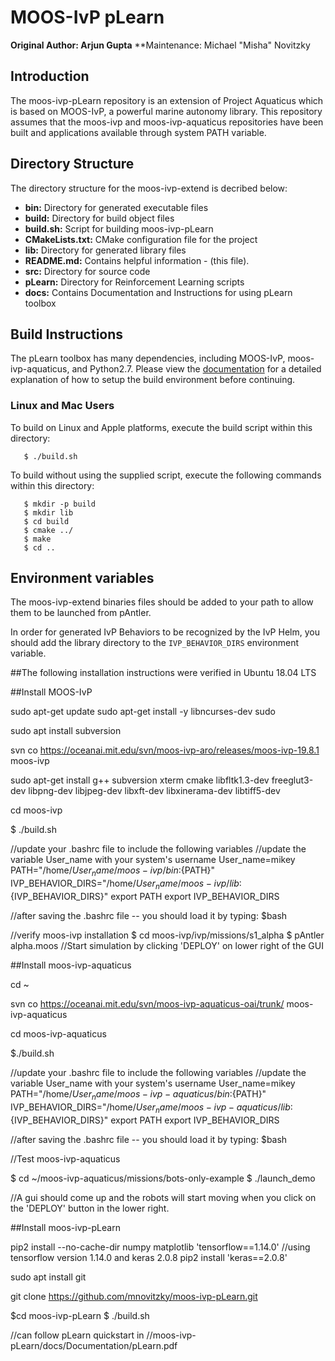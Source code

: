 
# MOOS-IvP pLearn
**Original Author: Arjun Gupta**
**Maintenance: Michael "Misha" Novitzky

## Introduction

The moos-ivp-pLearn repository is an extension of Project Aquaticus which is based on MOOS-IvP, a powerful marine
autonomy library.  This repository assumes that the moos-ivp and moos-ivp-aquaticus repositories have been built and applications available through system PATH variable.

## Directory Structure

The directory structure for the moos-ivp-extend is decribed below:

- **bin:**            Directory for generated executable files
- **build:**          Directory for build object files
- **build.sh:**       Script for building moos-ivp-pLearn
- **CMakeLists.txt:** CMake configuration file for the project
- **lib:**            Directory for generated library files
- **README.md:**         Contains helpful information - (this file).
- **src:**            Directory for source code
- **pLearn:**         Directory for Reinforcement Learning scripts
- **docs:**           Contains Documentation and Instructions for using pLearn toolbox
 


## Build Instructions

The pLearn toolbox has many dependencies, including MOOS-IvP, moos-ivp-aquaticus, and Python2.7.
Please view the [documentation](docs/Documentation/pLearn.pdf) for a detailed explanation of how to setup the build
environment before continuing.


### Linux and Mac Users

To build on Linux and Apple platforms, execute the build script within this
directory:
```
   $ ./build.sh
```
To build without using the supplied script, execute the following commands
within this directory:
```
   $ mkdir -p build
   $ mkdir lib
   $ cd build
   $ cmake ../
   $ make
   $ cd ..
```

## Environment variables

The moos-ivp-extend binaries files should be added to your path to allow them
to be launched from pAntler. 

In order for generated IvP Behaviors to be recognized by the IvP Helm, you
should add the library directory to the `IVP_BEHAVIOR_DIRS` environment 
variable.

##The following installation instructions were verified in Ubuntu 18.04 LTS

##Install MOOS-IvP

sudo apt-get update
sudo apt-get install -y libncurses-dev sudo
 

sudo apt install subversion

svn co https://oceanai.mit.edu/svn/moos-ivp-aro/releases/moos-ivp-19.8.1 moos-ivp

sudo apt-get install g++ subversion xterm cmake libfltk1.3-dev freeglut3-dev libpng-dev libjpeg-dev libxft-dev libxinerama-dev libtiff5-dev


cd moos-ivp

$ ./build.sh

//update your .bashrc file to include the following variables
//update the variable User_name with your system's username
User_name=mikey 
PATH="/home/${User_name}/moos-ivp/bin:${PATH}"
IVP_BEHAVIOR_DIRS="/home/${User_name}/moos-ivp/lib:${IVP_BEHAVIOR_DIRS}"
export PATH
export IVP_BEHAVIOR_DIRS

//after saving the .bashrc file -- you should load it by typing:
$bash 


//verify moos-ivp installation
$ cd moos-ivp/ivp/missions/s1_alpha
$ pAntler alpha.moos
//Start simulation by clicking 'DEPLOY' on lower right of the GUI



##Install moos-ivp-aquaticus

cd ~

svn co https://oceanai.mit.edu/svn/moos-ivp-aquaticus-oai/trunk/ moos-ivp-aquaticus

cd moos-ivp-aquaticus

$./build.sh

//update your .bashrc file to include the following variables
//update the variable User_name with your system's username
User_name=mikey 
PATH="/home/${User_name}/moos-ivp-aquaticus/bin:${PATH}"
IVP_BEHAVIOR_DIRS="/home/${User_name}/moos-ivp-aquaticus/lib:${IVP_BEHAVIOR_DIRS}"
export PATH
export IVP_BEHAVIOR_DIRS

//after saving the .bashrc file -- you should load it by typing:
$bash 


//Test moos-ivp-aquaticus

$ cd ~/moos-ivp-aquaticus/missions/bots-only-example
$ ./launch_demo

//A gui should come up and the robots will start moving when you click on the 'DEPLOY' button in the lower right.



##Install moos-ivp-pLearn

pip2 install --no-cache-dir numpy matplotlib 'tensorflow==1.14.0'
//using tensorflow version 1.14.0 and keras 2.0.8
pip2 install 'keras==2.0.8'

sudo apt install git

git clone https://github.com/mnovitzky/moos-ivp-pLearn.git

$cd moos-ivp-pLearn
$ ./build.sh

//can follow pLearn quickstart in 
//moos-ivp-pLearn/docs/Documentation/pLearn.pdf


